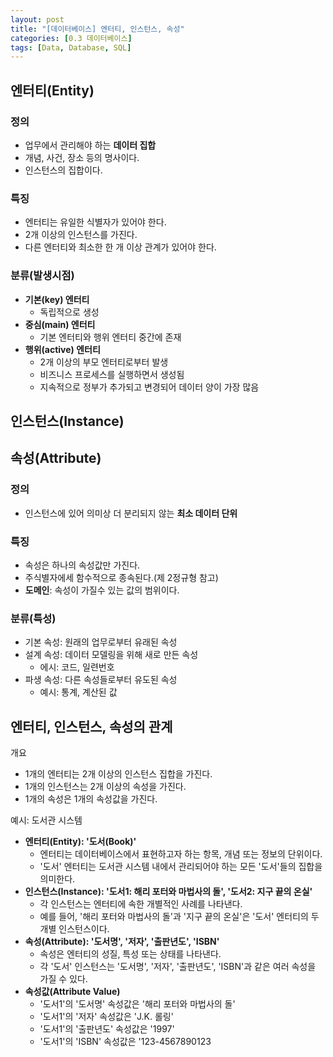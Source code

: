 ```yaml
---
layout: post
title: "[데이터베이스] 엔터티, 인스턴스, 속성"
categories: [0.3 데이터베이스]
tags: [Data, Database, SQL]
---
```


## **엔터티(Entity)**

### 정의

- 업무에서 관리해야 하는 **데이터 집합**
- 개념, 사건, 장소 등의 명사이다.
- 인스턴스의 집합이다.

### 특징

- 엔터티는 유일한 식별자가 있어야 한다.
- 2개 이상의 인스턴스를 가진다.
- 다른 엔터티와 최소한 한 개 이상 관계가 있어야 한다.

### 분류(발생시점)

- **기본(key) 엔터티**
  - 독립적으로 생성
- **중심(main) 엔터티**
  - 기본 엔터티와 행위 엔터티 중간에 존재
- **행위(active) 엔터티**
  - 2개 이상의 부모 엔터티로부터 발생
  - 비즈니스 프로세스를 실행하면서 생성됨
  - 지속적으로 정부가 추가되고 변경되어 데이터 양이 가장 많음

## **인스턴스(Instance)**

## **속성(Attribute)**

### 정의

- 인스턴스에 있어 의미상 더 분리되지 않는 **최소 데이터 단위**

### 특징

- 속성은 하나의 속성값만 가진다.
- 주식별자에세 함수적으로 종속된다.(제 2정규형 참고)
- **도메인**: 속성이 가질수 있는 값의 범위이다.

### 분류(특성)

- 기본 속성: 원래의 업무로부터 유래된 속성
- 설계 속성: 데이터 모델링을 위해 새로 만든 속성
  - 에시: 코드, 일련번호
- 파생 속성: 다른 속성들로부터 유도된 속성
  - 예시: 통계, 계산된 값

## 엔터티, 인스턴스, 속성의 관계

개요

- 1개의 엔터티는 2개 이상의 인스턴스 집합을 가진다.
- 1개의 인스턴스는 2개 이상의 속성을 가진다.
- 1개의 속성은 1개의 속성값을 가진다.

예시: 도서관 시스템

- **엔터티(Entity): '도서(Book)'**
  - 엔터티는 데이터베이스에서 표현하고자 하는 항목, 개념 또는 정보의 단위이다.
  - '도서' 엔터티는 도서관 시스템 내에서 관리되어야 하는 모든 '도서'들의 집합을 의미한다.
- **인스턴스(Instance): '도서1: 해리 포터와 마법사의 돌', '도서2: 지구 끝의 온실'**
  - 각 인스턴스는 엔터티에 속한 개별적인 사례를 나타낸다.
  - 예를 들어, '해리 포터와 마법사의 돌'과 '지구 끝의 온실'은 '도서' 엔터티의 두 개별 인스턴스이다.
- **속성(Attribute): '도서명', '저자', '출판년도', 'ISBN'**
  - 속성은 엔터티의 성질, 특성 또는 상태를 나타낸다.
  - 각 '도서' 인스턴스는 '도서명', '저자', '출판년도', 'ISBN'과 같은 여러 속성을 가질 수 있다.
- **속성값(Attribute Value)**
  - '도서1'의 '도서명' 속성값은 '해리 포터와 마법사의 돌'
  - '도서1'의 '저자' 속성값은 'J.K. 롤링'
  - '도서1'의 '출판년도' 속성값은 '1997'
  - '도서1'의 'ISBN' 속성값은 '123-4567890123
